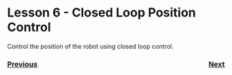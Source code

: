 # <a name="code"></a>Lesson 6 - Closed Loop Position Control
Control the position of the robot using closed loop control.

<h3><span style="float:left">
<a href="code5">Previous</a></span>
<span style="float:right">
<a href="code7">Next</a></span></h3>